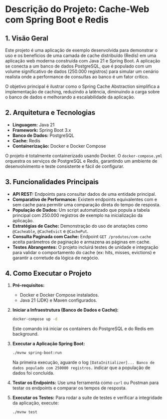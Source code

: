 # Descrição do Projeto: Cache-Web com Spring Boot e Redis

## 1. Visão Geral

Este projeto é uma aplicação de exemplo desenvolvida para demonstrar o uso e os benefícios de uma camada de cache distribuído (Redis) em uma aplicação web moderna construída com Java 21 e Spring Boot. A aplicação se conecta a um banco de dados PostgreSQL, que é populado com um volume significativo de dados (250.000 registros) para simular um cenário realista onde a performance de consultas ao banco é um fator crítico.

O objetivo principal é ilustrar como o Spring Cache Abstraction simplifica a implementação de caching, reduzindo a latência, diminuindo a carga sobre o banco de dados e melhorando a escalabilidade da aplicação.

## 2. Arquitetura e Tecnologias

- **Linguagem:** Java 21
- **Framework:** Spring Boot 3.x
- **Banco de Dados:** PostgreSQL
- **Cache:** Redis
- **Containerização:** Docker e Docker Compose

O projeto é totalmente containerizado usando Docker. O `docker-compose.yml` orquestra os serviços de PostgreSQL e Redis, garantindo um ambiente de desenvolvimento e teste consistente e fácil de configurar.

## 3. Funcionalidades Principais

- **API REST:** Endpoints para consultar dados de uma entidade principal.
- **Comparativo de Performance:** Existem endpoints equivalentes com e sem cache para permitir uma comparação direta do tempo de resposta.
- **População de Dados:** Um script automatizado que popula a tabela principal com 250.000 registros de exemplo na inicialização da aplicação.
- **Estratégias de Cache:** Demonstração do uso de anotações como `@Cacheable`, `@CacheEvict` e `@CachePut`.
- **Consulta Paginada com Cache:** Endpoint `GET /produtos/com-cache` aceita parâmetros de paginação e armazena as páginas em cache.
- **Testes Abrangentes:** O projeto incluirá testes de unidade e integração para validar o comportamento do cache (ex: hits, misses, evictions) e garantir a corretude da lógica de negócio.

## 4. Como Executar o Projeto

1.  **Pré-requisitos:**
    -   Docker e Docker Compose instalados.
    -   Java 21 (JDK) e Maven configurados.

2.  **Iniciar a Infraestrutura (Banco de Dados e Cache):**
    ```bash
    docker-compose up -d
    ```
    Este comando irá iniciar os containers do PostgreSQL e do Redis em background.

3.  **Executar a Aplicação Spring Boot:**
    ```bash
    ./mvnw spring-boot:run
    ```
    Na primeira execução, aguarde o log `[DataInitializer]... Banco de dados populado com 250000 registros.` indicar que a população de dados foi concluída.

4.  **Testar os Endpoints:**
    Use uma ferramenta como `curl` ou Postman para testar os endpoints e comparar os tempos de resposta.

5.  **Executar os Testes:**
    Para rodar a suíte de testes e verificar a integridade da aplicação, execute:
    ```bash
    ./mvnw test
    ```
